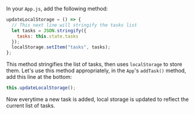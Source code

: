 In your `App.js`, add the following method:

```jsx
updateLocalStorage = () => {
  // This next line will stringify the tasks list
  let tasks = JSON.stringify({
    tasks: this.state.tasks
  });
  localStorage.setItem("tasks", tasks);
};
```

This method stringifies the list of tasks, then uses `localStorage` to store them. Let's use this method appropriately, in the `App`'s `addTask()` method, add this line at the bottom:

```jsx
this.updateLocalStorage();
```

Now everytime a new task is added, local storage is updated to reflect the current list of tasks.
